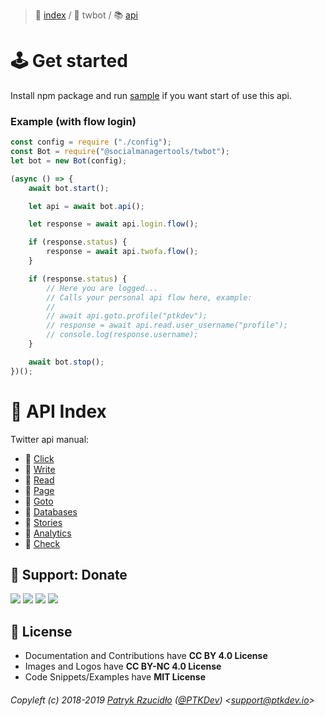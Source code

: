 > 📌 [index](../../README.md) / 🐣 twbot / 📚 [api](README.md)

# 🕹 Get started
Install npm package and run [sample](../installation/npm/README.md) if you want start of use this api.

### Example (with flow login)
```javascript
const config = require ("./config");
const Bot = require("@socialmanagertools/twbot");
let bot = new Bot(config);

(async () => {
	await bot.start();

	let api = await bot.api();

	let response = await api.login.flow();

	if (response.status) {
		response = await api.twofa.flow();
	}

	if (response.status) {
		// Here you are logged...
		// Calls your personal api flow here, example:
		//
		// await api.goto.profile("ptkdev");
		// response = await api.read.user_username("profile");
		// console.log(response.username);
	}

	await bot.stop();
})();
```

# 📎 API Index
Twitter api manual:
  - 📘 [Click](./click/README.md)
  - 📕 [Write](./write/README.md)
  - 📗 [Read](./read/README.md)
  - 📙 [Page](./page/README.md)
  - 📔 [Goto](./goto/README.md)
  - 📒 [Databases](./databases/README.md)
  - 📓 [Stories](./stories/README.md)
  - 📘 [Analytics](./analytics/README.md)
  - 📕 [Check](./check/README.md)

## 🎁 Support: Donate
[![](https://img.shields.io/badge/donate-paypal-005EA6.svg)](http://paypal.ptkdev.io) [![](https://img.shields.io/badge/donate-patreon-F87668.svg)](http://patreon.ptkdev.io) [![](https://img.shields.io/badge/donate-opencollective-5DA4F9.svg)](http://opencollective.ptkdev.io) [![](https://img.shields.io/badge/buy%20me-coffee-4B788C.svg)](http://coffee.ptkdev.io)

## 💫 License
* Documentation and Contributions have **CC BY 4.0 License**
* Images and Logos have **CC BY-NC 4.0 License**
* Code Snippets/Examples have **MIT License**

###### Copyleft (c) 2018-2019 [Patryk Rzucidło](https://ptk.dev) ([@PTKDev](https://twitter.com/ptkdev)) <[support@ptkdev.io](mailto:support@ptkdev.io)>